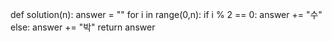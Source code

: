 def solution(n):
    answer = ""
    for i in range(0,n):
        if i % 2 == 0:
            answer += "수"
        else:
            answer += "박"
    return answer